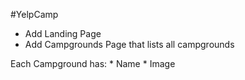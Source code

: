 #YelpCamp

* Add Landing Page
* Add Campgrounds Page that lists all campgrounds

Each Campground has:
    * Name
    * Image